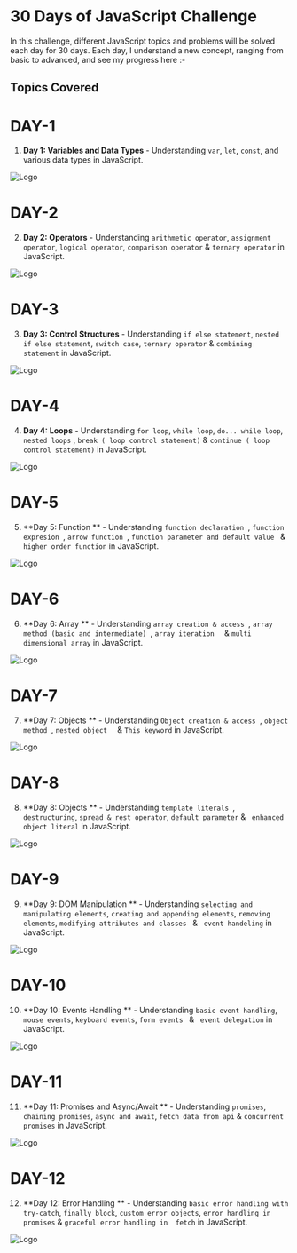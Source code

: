 # 30 Days of JavaScript Challenge

In this challenge, different JavaScript topics and problems will be solved each day for 30 days. Each day, I understand a new concept, ranging from basic to advanced, and see my progress here :-

## Topics Covered

# DAY-1

1. **Day 1: Variables and Data Types** - Understanding `var`, `let`, `const`, and various data types in JavaScript.

![Logo](./assets/day1.png)

# DAY-2

2. **Day 2: Operators** - Understanding `arithmetic operator`, `assignment operator`, `logical operator`, `comparison operator` & `ternary operator` in JavaScript.

![Logo](./assets/day2.png)

# DAY-3

3. **Day 3: Control Structures** - Understanding `if else statement`, `nested if else statement`, `switch case`, `ternary operator` & `combining statement` in JavaScript.

![Logo](./assets/day3.png)

# DAY-4

4. **Day 4: Loops** - Understanding `for loop`, `while loop`, `do... while loop`, `nested loops` , `break ( loop control statement)` & `continue ( loop control statement)` in JavaScript.

![Logo](./assets/day4.png)

# DAY-5

5. **Day 5: Function ** - Understanding `function declaration `, `function expresion `, `arrow function `, `function parameter and default value ` & `higher order function` in JavaScript.

![Logo](./assets/day5.png)

# DAY-6

6. **Day 6: Array ** - Understanding `array creation & access `, `array method (basic and intermediate) `, `array iteration  ` & `multi dimensional array` in JavaScript.

![Logo](./assets/day6.png)

# DAY-7

7. **Day 7: Objects ** - Understanding `Object creation & access `, `object method `, `nested object  ` & `This keyword` in JavaScript.

![Logo](./assets/day7.png)

# DAY-8

8. **Day 8: Objects ** - Understanding `template literals `, `destructuring`, `spread & rest operator`, `default parameter` & ` enhanced object literal` in JavaScript.

![Logo](./assets/day8.png)

# DAY-9

9. **Day 9: DOM Manipulation ** - Understanding `selecting and manipulating elements`, `creating and appending elements`, `removing elements`, `modifying attributes and classes ` & ` event handeling` in JavaScript.

![Logo](./assets/day9.png)

# DAY-10

10. **Day 10: Events Handling ** - Understanding `basic event handling`, `mouse events`, `keyboard events`, `form events ` & ` event delegation` in JavaScript.

![Logo](./assets/day10.png)

# DAY-11

11. **Day 11: Promises and Async/Await ** - Understanding `promises`, `chaining promises`, `async and await`, `fetch data from api` & `concurrent promises` in JavaScript.

![Logo](./assets/day11.png)

# DAY-12

12. **Day 12: Error Handling ** - Understanding `basic error handling with try-catch`, `finally block`, `custom error objects`, `error handling in promises` & `graceful error handling in  fetch` in JavaScript.

![Logo](./assets/day12.png)
